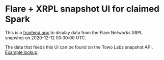 # Flare + XRPL snapshot UI for claimed Spark

This is a [frontend app](https://xrpl-spark-claim.robertswarthout.com) to display data from the Flare Networks XRPL snapshot on 2020-12-12 00:00:00 UTC.

The data that feeds this UI can be found on the Towo Labs snapshot API. [Example lookup](https://api.towo.io/v2/spark/info/rTooLkitCksh5mQa67eaa2JaWHDBnHkpy).